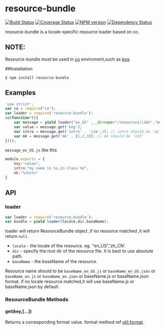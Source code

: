 resource-bundle
===============
[![Build Status](https://travis-ci.org/RocksonZeta/resource-bundle.svg?branch=master)](https://travis-ci.org/RocksonZeta/resource-bundle)
[![Coverage Status](https://img.shields.io/coveralls/RocksonZeta/resource-bundle.svg)](https://coveralls.io/r/RocksonZeta/resource-bundle)
[![NPM version](https://badge.fury.io/js/resource-bundle.svg)](http://badge.fury.io/js/resource-bundle)
[![Dependency Status](https://david-dm.org/RocksonZeta/resource-bundle.svg)](https://david-dm.org/RocksonZeta/resource-bundle)

resource-bundle is a locale-specific resource loader based on co.

## NOTE:
Resource-bundle must be used in [co](https://github.com/visionmedia/co) enviroment,such as [koa](https://github.com/koajs/koa).


##Installation
```
$ npm install resource-bundle
```

## Examples
```js
'use strict';
var co = require("co");
var loader = require('resource-bundle');
co(function*(){
	var message = yield loader("en_US" ,__dirname+"/resources/i18n","message");
	var value = message.get('key');
	var intro = message.get('intro' , 'jim',1);	// intro should be 'my name is jim,in class 1'
	var mk = message.get('mk' , [1,2,3]); // mk should be '123'
})();
```
`message_en_US.js` like this
```javascript
module.exports = {
	key:"value",
	intro:"my name is %s,in class %d",
	mk:"%s%s%s"
}
```

## API
### loader
```js
var loader = require('resource-bundle');
var bundle = yield loader(locale,dir,baseName);
```
loader will return ResourceBundle object ,if no resource matched ,it will return `null`.
- `locale` - the locale of the resource. eg. "en_US",'zh_CN'.
- `dir` - specify the root dir of the resource file. It is best to use absolute path.
- `baseName` - the baseName of the resource.

Resource name should to be `baseName_en_US.js` or `baseName_en_US.json` or `baseName_en.js` or `baseName_en.json` or baseName.js or baseName.json format.
if no locale resource matched,it will use baseName.js or baseName.json by default.

### ResourceBundle Methods

#### get(key,[...])
Returns a corresponding format value. format method ref [util.format](http://nodejs.org/api/util.html#util_util_format_format).

